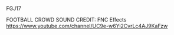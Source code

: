 FGJ17

FOOTBALL CROWD SOUND CREDIT: FNC Effects https://www.youtube.com/channel/UC9e-w6Yi2CvrLc4AJ9KaFzw
